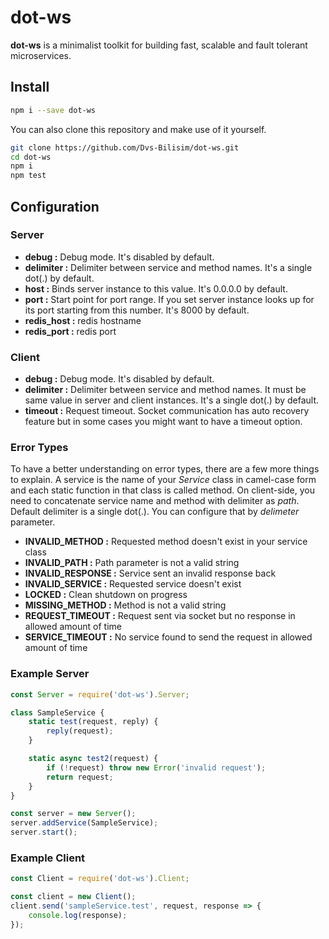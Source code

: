 # dot-ws

**dot-ws** is a minimalist toolkit for building fast, scalable and fault tolerant microservices.

## Install

```bash
npm i --save dot-ws
```

You can also clone this repository and make use of it yourself.

```bash
git clone https://github.com/Dvs-Bilisim/dot-ws.git
cd dot-ws
npm i
npm test
```

## Configuration

### Server

- **debug       :** Debug mode. It's disabled by default.
- **delimiter   :** Delimiter between service and method names. It's a single dot(.) by default.
- **host        :** Binds server instance to this value. It's 0.0.0.0 by default.
- **port        :** Start point for port range. If you set server instance looks up for its port starting from this number. It's 8000 by default.
- **redis_host  :** redis hostname
- **redis_port  :** redis port

### Client

- **debug       :** Debug mode. It's disabled by default.
- **delimiter   :** Delimiter between service and method names. It must be same value in server and client instances. It's a single dot(.) by default.
- **timeout     :** Request timeout. Socket communication has auto recovery feature but in some cases you might want to have a timeout option.

### Error Types

To have a better understanding on error types, there are a few more things to explain.
A service is the name of your *Service* class in camel-case form and each static function in that class is called method.
On client-side, you need to concatenate service name and method with delimiter as *path*. Default delimiter is a single dot(.).
You can configure that by *delimeter* parameter.

- **INVALID_METHOD      :** Requested method doesn't exist in your service class
- **INVALID_PATH        :** Path parameter is not a valid string
- **INVALID_RESPONSE    :** Service sent an invalid response back
- **INVALID_SERVICE     :** Requested service doesn't exist
- **LOCKED              :** Clean shutdown on progress
- **MISSING_METHOD      :** Method is not a valid string
- **REQUEST_TIMEOUT     :** Request sent via socket but no response in allowed amount of time
- **SERVICE_TIMEOUT     :** No service found to send the request in allowed amount of time

### Example Server

```js
const Server = require('dot-ws').Server;

class SampleService {
    static test(request, reply) {
        reply(request);
    }

    static async test2(request) {
        if (!request) throw new Error('invalid request');
        return request;
    }
}

const server = new Server();
server.addService(SampleService);
server.start();
```

### Example Client

```js
const Client = require('dot-ws').Client;

const client = new Client();
client.send('sampleService.test', request, response => {
    console.log(response);
});
```

